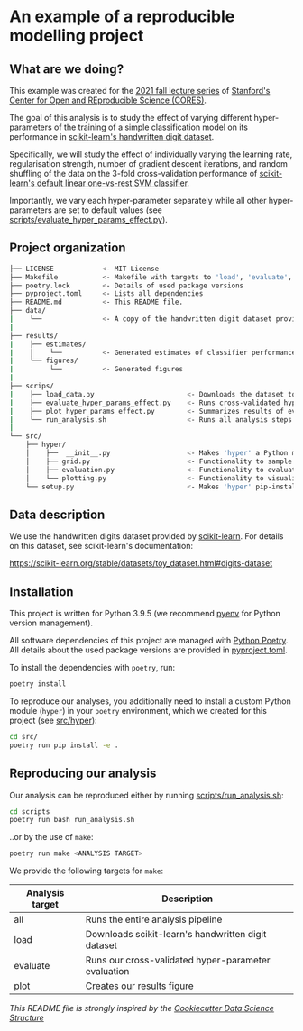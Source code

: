 # An example of a reproducible modelling project


## What are we doing?

This example was created for the [2021 fall lecture series](https://datascience.stanford.edu/news/center-open-and-reproducible-science-cores-fall-lecture-series) of [Stanford's Center for Open and REproducible Science (CORES)](https://datascience.stanford.edu/cores).

The goal of this analysis is to study the effect of varying different hyper-parameters of the training of a simple classification model on its performance in [scikit-learn's handwritten digit dataset](https://scikit-learn.org/stable/datasets/toy_dataset.html#digits-dataset). 

Specifically, we will study the effect of individually varying the learning rate, regularisation strength, number of gradient descent iterations, and random shuffling of the data on the 3-fold cross-validation performance of [scikit-learn's default linear one-vs-rest SVM classifier](https://scikit-learn.org/stable/modules/generated/sklearn.linear_model.SGDClassifier.html).

Importantly, we vary each hyper-parameter separately while all other hyper-parameters are set to default values (see [scripts/evaluate_hyper_params_effect.py](scripts/evaluate_hyper_params_effect.py)).


## Project organization

```bash
├── LICENSE            <- MIT License
├── Makefile           <- Makefile with targets to 'load', 'evaluate', and 'plot' ('make all' runs all three analysis steps)
├── poetry.lock        <- Details of used package versions
├── pyproject.toml     <- Lists all dependencies
├── README.md          <- This README file.
├── data/
|    └──               <- A copy of the handwritten digit dataset provided by scikit-learn
|
├── results/
|    ├── estimates/
|    │    └──          <- Generated estimates of classifier performance
|    └── figures/
|         └──          <- Generated figures
|
├── scrips/
|    ├── load_data.py                       <- Downloads the dataset to specified 'data-path'
|    ├── evaluate_hyper_params_effect.py    <- Runs cross-validated hyper-parameter evaluation
|    ├── plot_hyper_params_effect.py        <- Summarizes results of evaluation in a figure
|    └── run_analysis.sh                    <- Runs all analysis steps
|
└── src/
    ├── hyper/
    │    ├──  __init__.py                   <- Makes 'hyper' a Python module
    │    ├── grid.py                        <- Functionality to sample hyper-parameter grid
    │    ├── evaluation.py                  <- Functionality to evaluate classifier performance, given hyper-parameters
    │    └── plotting.py                    <- Functionality to visualize results
    └── setup.py                            <- Makes 'hyper' pip-installable (pip install -e .)  
```

## Data description

We use the handwritten digits dataset provided by [scikit-learn](https://scikit-learn.org/stable/). For details on this dataset, see scikit-learn's documentation:

https://scikit-learn.org/stable/datasets/toy_dataset.html#digits-dataset


## Installation

This project is written for Python 3.9.5 (we recommend [pyenv](https://github.com/pyenv/pyenv) for Python version management). 

All software dependencies of this project are managed with [Python Poetry](https://python-poetry.org/). All details about the used package versions are provided in  [pyproject.toml](pyproject.toml).

To install the dependencies with `poetry`, run:
```bash
poetry install
```

To reproduce our analyses, you additionally need to install a custom Python module (`hyper`) in your `poetry` environment, which we created for this project (see [src/hyper](src/hyper)):
```bash
cd src/
poetry run pip install -e .
```

## Reproducing our analysis

Our analysis can be reproduced either by running [scripts/run_analysis.sh](scripts/run_analysis.sh):

```bash
cd scripts
poetry run bash run_analysis.sh
```

..or by the use of `make`:
```bash
poetry run make <ANALYSIS TARGET>
```

We provide the following targets for `make`:

| Analysis target | Description |
| --- | ----------- |
| all | Runs the entire analysis pipeline |
| load | Downloads scikit-learn's handwritten digit dataset |
| evaluate | Runs our cross-validated hyper-parameter evaluation |
| plot | Creates our results figure |



*This README file is strongly inspired by the [Cookiecutter Data Science Structure](https://drivendata.github.io/cookiecutter-data-science/)*
